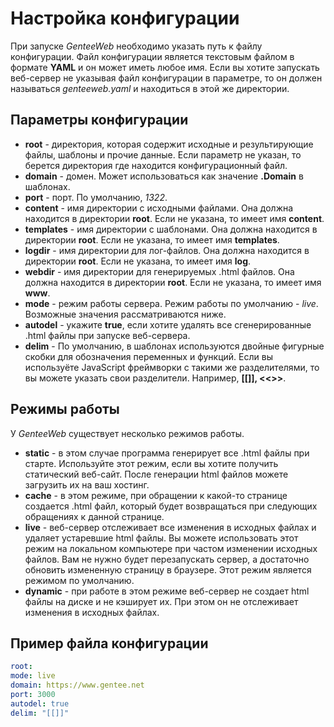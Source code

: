 # Настройка конфигурации

При запуске _GenteeWeb_ необходимо указать путь к файлу конфигурации. Файл конфигурации является текстовым файлом в формате **YAML** и он может иметь любое имя. Если вы хотите запускать веб-сервер  не указывая файл конфигурации в параметре, то он должен называться _genteeweb.yaml_ и находиться в этой же директории.

## Параметры конфигурации

* **root** - директория, которая содержит исходные и результирующие файлы, шаблоны и прочие данные. Если параметр не указан, то берется директория где находится конфигурационный файл.
* **domain** - домен. Может использоваться как значение **.Domain** в шаблонах.
* **port** - порт. По умолчанию, _1322_. 
* **content** - имя директории с исходными файлами. Она должна находится в директории **root**. Если не указана, то имеет имя **content**.
* **templates** - имя директории с шаблонами. Она должна находится в директории **root**. Если не указана, то имеет имя **templates**.
* **logdir** - имя директории для лог-файлов. Она должна находится в директории **root**. Если не указана, то имеет имя **log**.
* **webdir** - имя директории для генерируемых .html файлов. Она должна находится в директории **root**. Если не указана, то имеет имя **www**.
* **mode** - режим работы сервера. Режим работы по умолчанию - _live_. Возможные значения рассматриваются ниже. 
* **autodel** - укажите **true**, если хотите удалять все сгенерированные .html файлы при запуске веб-сервера.
* **delim** - По умолчанию, в шаблонах используются двойные фигурные скобки для обозначения переменных и функций. Если вы используёте JavaScript фреймворки с такими же разделителями, то вы можете указать свои разделители. Например, **[[]], <<>>**.

## Режимы работы

У _GenteeWeb_ существует несколько режимов работы. 

* **static** - в этом случае программа генерирует все .html файлы при старте. Используйте этот режим, если вы хотите получить статический веб-сайт. После генерации html файлов можете загрузить их на ваш хостинг.
* **cache** - в этом режиме, при обращении к какой-то странице создается .html файл, который будет возвращаться при следующих обращениях к данной странице.
* **live** - веб-сервер отслеживает все изменения в исходных файлах и удаляет устаревшие html файлы. Вы можете использовать этот режим на локальном компьютере при частом изменении исходных файлов. Вам не нужно будет перезапускать сервер, а достаточно обновить измененную страницу в браузере. Этот режим является режимом по умолчанию.
* **dynamic** - при работе в этом режиме веб-сервер не создает html файлы на диске и не кэширует их. При этом он не отслеживает изменения в исходных файлах.

## Пример файла конфигурации

```yaml
root: 
mode: live
domain: https://www.gentee.net
port: 3000
autodel: true
delim: "[[]]"
```